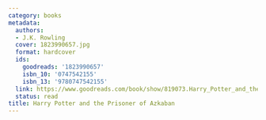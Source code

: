 ```yaml
---
category: books
metadata:
  authors:
  - J.K. Rowling
  cover: 1823990657.jpg
  format: hardcover
  ids:
    goodreads: '1823990657'
    isbn_10: '0747542155'
    isbn_13: '9780747542155'
  link: https://www.goodreads.com/book/show/819073.Harry_Potter_and_the_Prisoner_of_Azkaban
  status: read
title: Harry Potter and the Prisoner of Azkaban
---
```

